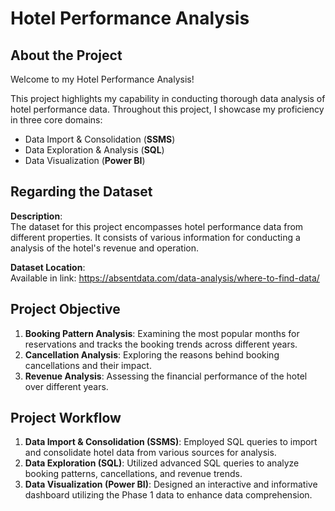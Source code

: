 # Hotel Performance Analysis

## About the Project
Welcome to my Hotel Performance Analysis!

This project highlights my capability in conducting thorough data analysis of hotel performance data. Throughout this project, I showcase my proficiency in three core domains:

- Data Import & Consolidation (**SSMS**)
- Data Exploration & Analysis (**SQL**)
- Data Visualization (**Power BI**)

## Regarding the Dataset
**Description**: <br>
The dataset for this project encompasses hotel performance data from different properties. It consists of various information for conducting a  analysis of the hotel's revenue and operation.

**Dataset Location**: <br>
Available in link: https://absentdata.com/data-analysis/where-to-find-data/

## Project Objective
1.	**Booking Pattern Analysis**: Examining the most popular months for reservations and tracks the booking trends across different years.
2.	**Cancellation Analysis**: Exploring the reasons behind booking cancellations and their impact.
3.	**Revenue Analysis**: Assessing the financial performance of the hotel over different years.

## Project Workflow
1. **Data Import & Consolidation (SSMS)**: Employed SQL queries to import and consolidate hotel data from various sources for analysis.
2. **Data Exploration (SQL)**: Utilized advanced SQL queries to analyze booking patterns, cancellations, and revenue trends.
3. **Data Visualization (Power BI)**: Designed an interactive and informative dashboard utilizing the Phase 1 data to enhance data comprehension.
